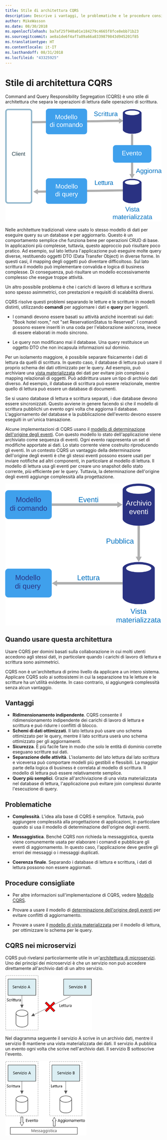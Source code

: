 ```yaml
---
title: Stile di architettura CQRS
description: Descrive i vantaggi, le problematiche e le procedure consigliate per le architetture CQRS
author: MikeWasson
ms.date: 08/30/2018
ms.openlocfilehash: ba7af25f940a01e184279c4665f8fce8ebb71b23
ms.sourcegitcommit: ae8a1de6f4af7a89a66a8339879843d945201f85
ms.translationtype: HT
ms.contentlocale: it-IT
ms.lasthandoff: 08/31/2018
ms.locfileid: "43325925"
---
```

# <a name="cqrs-architecture-style"></a>Stile di architettura CQRS

Command and Query Responsibility Segregation (CQRS) è uno stile di architettura che separa le operazioni di lettura dalle operazioni di scrittura. 

![](./images/cqrs-logical.svg)

Nelle architetture tradizionali viene usato lo stesso modello di dati per eseguire query su un database e per aggiornarlo. Questo è un comportamento semplice che funziona bene per operazioni CRUD di base. In applicazioni più complesse, tuttavia, questo approccio può risultare poco pratico. Ad esempio, sul lato lettura l'applicazione può eseguire molte query diverse, restituendo oggetti DTO (Data Transfer Object) in diverse forme. In questi casi, il mapping degli oggetti può diventare difficoltoso. Sul lato scrittura il modello può implementare convalida e logica di business complesse. Di conseguenza, può risultare un modello eccessivamente complesso che esegue troppe attività.

Un altro possibile problema è che i carichi di lavoro di lettura e scrittura sono spesso asimmetrici, con prestazioni e requisiti di scalabilità diversi. 

CQRS risolve questi problemi separando le letture e le scritture in modelli distinti, utilizzando **comandi** per aggiornare i dati e **query** per leggerli.

- I comandi devono essere basati su attività anziché incentrati sui dati: "Book hotel room," not "set ReservationStatus to Reserved". I comandi possono essere inseriti in una coda per l'elaborazione asincrona, invece di essere elaborati in modo sincrono.

- Le query non modificano mai il database. Una query restituisce un oggetto DTO che non incapsula informazioni sul dominio.

Per un isolamento maggiore, è possibile separare fisicamente i dati di lettura da quelli di scrittura. In questo caso, il database di lettura può usare il proprio schema dei dati ottimizzato per le query. Ad esempio, può archiviare una [vista materializzata][materialized-view] dei dati per evitare join complessi o mapping relazionali di oggetti. Può addirittura usare un tipo di archivio dati diverso. Ad esempio, il database di scrittura può essere relazionale, mentre quello di lettura può essere un database di documenti.

Se si usano database di lettura e scrittura separati, i due database devono essere sincronizzati. Questo avviene in genere facendo sì che il modello di scrittura pubblichi un evento ogni volta che aggiorna il database. L'aggiornamento del database e la pubblicazione dell'evento devono essere eseguiti in un'unica transazione. 

Alcune implementazioni di CQRS usano il [modello di determinazione dell'origine degli eventi][event-sourcing]. Con questo modello lo stato dell'applicazione viene archiviato come sequenza di eventi. Ogni evento rappresenta un set di modifiche apportate ai dati. Lo stato corrente viene costruito riproducendo gli eventi. In un contesto CQRS un vantaggio della determinazione dell'origine degli eventi è che gli stessi eventi possono essere usati per inviare notifiche ad altri componenti, in particolare al modello di lettura. Il modello di lettura usa gli eventi per creare uno snapshot dello stato corrente, più efficiente per le query. Tuttavia, la determinazione dell'origine degli eventi aggiunge complessità alla progettazione.

![](./images/cqrs-events.svg)

## <a name="when-to-use-this-architecture"></a>Quando usare questa architettura

Usare CQRS per domini basati sulla collaborazione in cui molti utenti accedono agli stessi dati, in particolare quando i carichi di lavoro di lettura e scrittura sono asimmetrici.

CQRS non è un'architettura di primo livello da applicare a un intero sistema. Applicare CQRS solo ai sottosistemi in cui la separazione tra le letture e le scritture ha un'utilità evidente. In caso contrario, si aggiungerà complessità senza alcun vantaggio.

## <a name="benefits"></a>Vantaggi

- **Ridimensionamento indipendente**. CQRS consente il ridimensionamento indipendente dei carichi di lavoro di lettura e scrittura e può ridurre i conflitti di blocco.
- **Schemi di dati ottimizzati**.  Il lato lettura può usare uno schema ottimizzato per le query, mentre il lato scrittura userà uno schema ottimizzato per gli aggiornamenti.  
- **Sicurezza**. È più facile fare in modo che solo le entità di dominio corrette eseguano scritture sui dati.
- **Separazione delle attività**. L'isolamento del lato lettura dal lato scrittura e viceversa può comportare modelli più gestibili e flessibili. La maggior parte della logica di business è correlata al modello di scrittura. Il modello di lettura può essere relativamente semplice.
- **Query più semplici**. Grazie all'archiviazione di una vista materializzata nel database di lettura, l'applicazione può evitare join complessi durante l'esecuzione di query.

## <a name="challenges"></a>Problematiche

- **Complessità**. L'idea alla base di CQRS è semplice. Tuttavia, può aggiungere complessità alla progettazione di applicazioni, in particolare quando si usa il modello di determinazione dell'origine degli eventi.

- **Messaggistica**. Benché CQRS non richieda la messaggistica, questa viene comunemente usata per elaborare i comandi e pubblicare gli eventi di aggiornamento. In questo caso, l'applicazione deve gestire gli errori dei messaggi o i messaggi duplicati. 

- **Coerenza finale**. Separando i database di lettura e scrittura, i dati di lettura possono non essere aggiornati. 

## <a name="best-practices"></a>Procedure consigliate

- Per altre informazioni sull'implementazione di CQRS, vedere [Modello CQRS][cqrs-pattern].

- Provare a usare il modello di [determinazione dell'origine degli eventi][event-sourcing] per evitare conflitti di aggiornamento.

- Provare a usare il [modello di vista materializzata][materialized-view] per il modello di lettura, per ottimizzare lo schema per le query.

## <a name="cqrs-in-microservices"></a>CQRS nei microservizi

CQRS può rivelarsi particolarmente utile in un'[architettura di microservizi][microservices]. Uno dei principi dei microservizi è che un servizio non può accedere direttamente all'archivio dati di un altro servizio.

![](./images/cqrs-microservices-wrong.png)

Nel diagramma seguente il servizio A scrive in un archivio dati, mentre il servizio B mantiene una vista materializzata dei dati. Il servizio A pubblica un evento ogni volta che scrive nell'archivio dati. Il servizio B sottoscrive l'evento.

![](./images/cqrs-microservices-right.png)


<!-- links -->

[cqrs-pattern]: ../../patterns/cqrs.md
[event-sourcing]: ../../patterns/event-sourcing.md
[materialized-view]: ../../patterns/materialized-view.md
[microservices]: ./microservices.md
